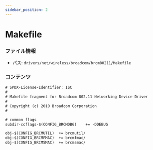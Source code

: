 ```yaml
---
sidebar_position: 2
---
```

# Makefile

### ファイル情報

- パス: `drivers/net/wireless/broadcom/brcm80211/Makefile`

### コンテンツ

```txt
# SPDX-License-Identifier: ISC
#
# Makefile fragment for Broadcom 802.11 Networking Device Driver
#
# Copyright (c) 2010 Broadcom Corporation
#

# common flags
subdir-ccflags-$(CONFIG_BRCMDBG)	+= -DDEBUG

obj-$(CONFIG_BRCMUTIL)	+= brcmutil/
obj-$(CONFIG_BRCMFMAC)	+= brcmfmac/
obj-$(CONFIG_BRCMSMAC)	+= brcmsmac/

```
